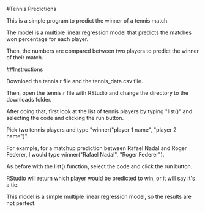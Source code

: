 #Tennis Predictions

This is a simple program to predict the winner of a tennis match.

The model is a multiple linear regression model that predicts the matches won percentage for each player.

Then, the numbers are compared between two players to predict the winner of their match.


##Instructions

Download the tennis.r file and the tennis_data.csv file. 

Then, open the tennis.r file with RStudio and change the directory to the downloads folder.

After doing that, first look at the list of tennis players by typing "list()" and selecting the code and clicking the run button.

Pick two tennis players and type "winner("player 1 name", "player 2 name")".

For example, for a matchup prediction between Rafael Nadal and Roger Federer, I would type winner("Rafael Nadal", "Roger Federer").

As before with the list() function, select the code and click the run button.

RStudio will return which player would be predicted to win, or it will say it's a tie.  

This model is a simple multiple linear regression model, so the results are not perfect. 